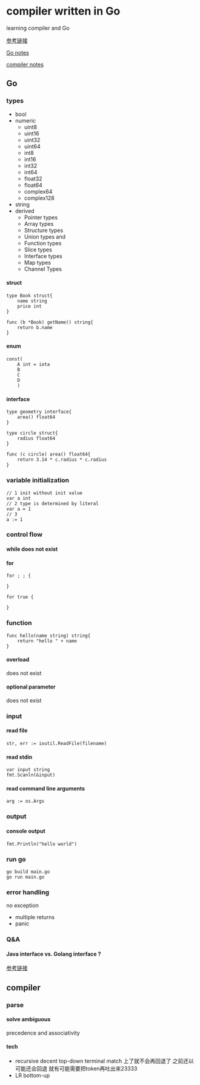 # compiler written in Go
learning compiler and Go

[参考链接](http://www.craftinginterpreters.com/contents.html)

[Go notes](#go)

[compiler notes](#compiler)

## Go
### types
- bool
- numeric
    - uint8
    - uint16
    - uint32
    - uint64
    - int8
    - int16
    - int32
    - int64
    - float32
    - float64
    - complex64
    - complex128
- string
- derived
    - Pointer types
    - Array types
    - Structure types
    - Union types and
    - Function types
    - Slice types
    - Interface types
    - Map types
    - Channel Types

#### struct
```Go=
type Book struct{
    name string
    price int
}

func (b *Book) getName() string{
    return b.name
}

```

#### enum
```Go=
const(
	A int = iota
	B
	C
	D
	)
```


#### interface
```
type geometry interface{
    area() float64
}

type circle struct{
    radius float64
}

func (c circle) area() float64{
    return 3.14 * c.radius * c.radius
}
```
### variable initialization
```Go=
// 1 init without init value
var a int
// 2 type is determined by literal
var a = 1
// 3
a := 1
```
### control flow
#### while does not exist
#### for
```Go=
for ; ; {

}

for true {

}
```

### function
```Go=
func hello(name string) string{
    return "hello " + name
}
```

#### overload
does not exist

#### optional parameter
does not exist

### input
#### read file
```Go=
str, err := ioutil.ReadFile(filename)
```

#### read stdin
```Go=
var input string
fmt.Scanln(&input)
```

#### read command line arguments
```Go=
arg := os.Args
```

### output
#### console output
```Go=
fmt.Println("hello world")
```

### run go
```
go build main.go
go run main.go
```
### error handling
no exception
- multiple returns
- panic
### Q&A
#### Java interface vs. Golang interface ?
[参考链接](https://stackoverflow.com/questions/39932713/whats-the-differences-between-go-and-java-about-interface)
## compiler
### parse
#### solve ambiguous
precedence and associativity

#### tech
- recursive decent top-down
terminal match 上了就不会再回退了 之前还以可能还会回退 就有可能需要把token再吐出来23333
- LR bottom-up